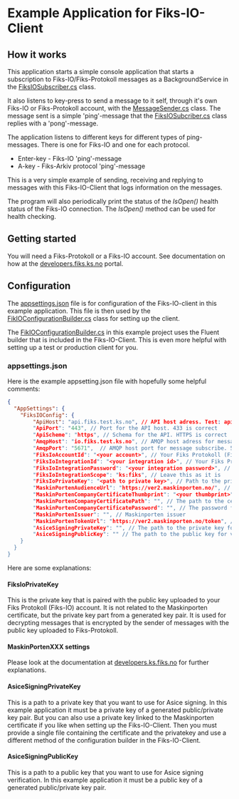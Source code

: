 # Example Application for Fiks-IO-Client

## How it works

This application starts a simple console application that starts a subscription to Fiks-IO/Fiks-Protokoll messages as a BackgroundService in the [FiksIOSubscriber.cs](FiksIO/FiksIOSubscriber.cs) class.

It also listens to key-press to send a message to it self, through it's own Fiks-IO or Fiks-Protokoll account, with the [MessageSender.cs](FiksIO/MessageSender.cs) class. The message sent is a simple 'ping'-message that the [FiksIOSubcriber.cs](FiksIO/FiksIOSubscriber.cs) class replies with a 'pong'-message.

The application listens to different keys for different types of ping-messages. There is one for Fiks-IO and one for each protocol.

- Enter-key - Fiks-IO 'ping'-message
- A-key - Fiks-Arkiv protocol 'ping'-message

This is a very simple example of sending, receiving and replying to messages with this Fiks-IO-Client that logs information on the messages.

The program will also periodically print the status of the _IsOpen()_ health status of the Fiks-IO connection. The _IsOpen()_ method can be used for health checking. 

## Getting started

You will need a Fiks-Protokoll or a Fiks-IO account. See documentation on how at the [developers.fiks.ks.no](https://developers.fiks.ks.no/tjenester/fiksprotokoll/#hvordan-komme-i-gang-med-fiks-protokoll) portal.

## Configuration

The [appsettings.json](appsettings.json) file is for configuration of the Fiks-IO-client in this example application.
This file is then used by the [FikIOConfigurationBuilder.cs](FiksIO/FiksIOConfigurationBuilder.cs) class for setting up the client.

The [FikIOConfigurationBuilder.cs](FiksIO/FiksIOConfigurationBuilder.cs) in this example project uses the Fluent builder that is included in the Fiks-IO-Client. 
This is even more helpful with setting up a test or production client for you.

### appsettings.json
Here is the example appsetting.json file with hopefully some helpful comments:

```json
{
  "AppSettings": {
    "FiksIOConfig": {
        "ApiHost": "api.fiks.test.ks.no", // API host adress. Test: api.fiks.test.ks.no", Prod: "api.fiks.ks.no"
        "ApiPort": "443", // Port for the API host. 433 is correct
        "ApiScheme": "https", // Schema for the API. HTTPS is correct
        "AmqpHost": "io.fiks.test.ks.no", // AMQP host adress for message subscribe. Test: "io.fiks.test.ks.no", Prod: "io.fiks.ks.no" 
        "AmqpPort": "5671",  // AMQP host port for message subscribe. 5671 is correct
        "FiksIoAccountId": "<your account>", // Your Fiks Protokoll (Fiks-IO) account id
        "FiksIoIntegrationId": "<your integration id>", // Your Fiks Protokoll (Fiks-IO) integration id
        "FiksIoIntegrationPassword": "<your integration password>", // Your Fiks Protokoll (Fiks-IO) integration password
        "FiksIoIntegrationScope": "ks:fiks", // Leave this as it is
        "FiksIoPrivateKey": "<path to private key>", // Path to the private key that is paired with the public key uploaded to your Fiks Protokoll (Fiks-IO) account
        "MaskinPortenAudienceUrl": "https://ver2.maskinporten.no/", // Maskinporten Audience url. Test: "https://ver2.maskinporten.no", Prod: "https://maskinporten.no"
        "MaskinPortenCompanyCertificateThumbprint": "<your thumbprint>", // The thumbprint for the certificate used with Maskinporten
        "MaskinPortenCompanyCertificatePath": "", // The path to the certificate used with Maskinporten
        "MaskinPortenCompanyCertificatePassword": "", // The password for the certificate used with Maskinporten
        "MaskinPortenIssuer": "", // Maskinporten issuer
        "MaskinPortenTokenUrl": "https://ver2.maskinporten.no/token", // Token url for Maskinporten. Test: "https://ver2.maskinporten.no/token", Prod: "https://maskinporten.no/token" 
        "AsiceSigningPrivateKey": "", // The path to the private key for AsiceSigning of the payloads.
        "AsiceSigningPublicKey": "" // The path to the public key for verification of AsiceSigning of the payloads.
    }
  }
}
```

Here are some explanations:

#### FiksIoPrivateKey
This is the private key that is paired with the public key uploaded to your Fiks Protokoll (Fiks-IO) account.
It is not related to the Maskinporten certificate, but the private key part from a generated key pair. It is used for decrypting messages that is encrypted by the sender of messages with the public key uploaded to Fiks-Protokoll.

#### MaskinPortenXXX settings
Please look at the documentation at [developers.ks.fiks.no](https://developers.fiks.ks.no/felles/difiidportenklient/) for further explanations.

#### AsiceSigningPrivateKey
This is a path to a private key that you want to use for Asice signing. In this example application it must be a private key of a generated public/private key pair.
But you can also use a private key linked to the Maskinporten certificate if you like when setting up the Fiks-IO-Client. Then you must provide a single file containing the certificate and the privatekey and use a different method of the configuration builder in the Fiks-IO-Client.

#### AsiceSigningPublicKey
This is a path to a public key that you want to use for Asice signing verification. In this example application it must be a public key of a generated public/private key pair.



